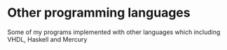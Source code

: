 # Other programming languages
Some of my programs implemented with other languages which including VHDL, Haskell and Mercury
